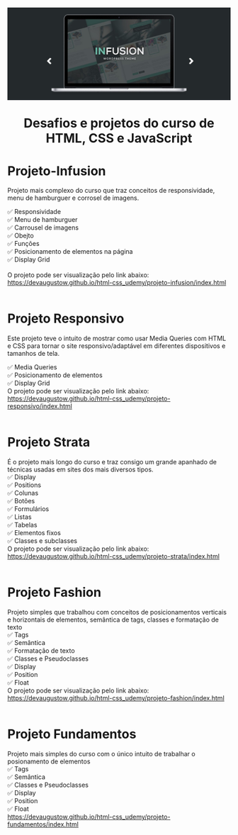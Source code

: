 <h1 style="text-align: center">
    <img src="imgReadme/img02.jpg"> 
    <p>Desafios e projetos do curso de HTML, CSS e JavaScript</p>
</h1>


# Projeto-Infusion

Projeto mais complexo do curso que traz conceitos de responsividade, menu de hamburguer e corrosel de imagens.<br>

✅ Responsividade<br>
✅ Menu de hamburguer<br>
✅ Carrousel de imagens<br>
✅ Obejto<br>
✅ Funções<br>
✅ Posicionamento de elementos na página<br>
✅ Display Grid<br><br>
O projeto pode ser visualização pelo link abaixo:<br>
https://devaugustow.github.io/html-css_udemy/projeto-infusion/index.html
<br><br>

# Projeto Responsivo

Este projeto teve o intuito de mostrar como usar Media Queries com HTML e CSS para tornar o site responsivo/adaptável em diferentes dispositivos e tamanhos de tela.<br>

✅ Media Queries<br>
✅ Posicionamento de elementos<br>
✅ Display Grid<br>
O projeto pode ser visualização pelo link abaixo:<br>
https://devaugustow.github.io/html-css_udemy/projeto-responsivo/index.html
<br><br>

# Projeto Strata

É o projeto mais longo do curso e traz consigo um grande apanhado de técnicas usadas em sites dos mais diversos tipos.<br>
✅ Display<br>
✅ Positions<br>
✅ Colunas<br>
✅ Botões<br>
✅ Formulários<br>
✅ Listas<br>
✅ Tabelas<br>
✅ Elementos fixos<br>
✅ Classes e subclasses<br>
O projeto pode ser visualização pelo link abaixo:<br>
https://devaugustow.github.io/html-css_udemy/projeto-strata/index.html
<br><br>

# Projeto Fashion

Projeto simples que trabalhou com conceitos de posicionamentos verticais e horizontais de elementos, semântica de tags, classes e formatação de texto<br>
✅ Tags<br>
✅ Semântica<br>
✅ Formatação de texto<br>
✅ Classes e Pseudoclasses<br>
✅ Display<br>
✅ Position<br>
✅ Float<br>
O projeto pode ser visualização pelo link abaixo:<br>
https://devaugustow.github.io/html-css_udemy/projeto-fashion/index.html
<br><br>

# Projeto Fundamentos

Projeto mais simples do curso com o único intuito de trabalhar o posionamento de elementos<br>
✅ Tags<br>
✅ Semântica<br>
✅ Classes e Pseudoclasses<br>
✅ Display<br>
✅ Position<br>
✅ Float<br>
https://devaugustow.github.io/html-css_udemy/projeto-fundamentos/index.html
<br><br>
